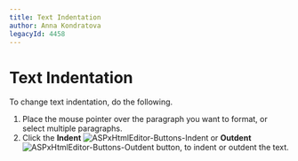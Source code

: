 ```yaml
---
title: Text Indentation
author: Anna Kondratova
legacyId: 4458
---
```

# Text Indentation
To change text indentation, do the following.
1. Place the mouse pointer over the paragraph you want to format, or select multiple paragraphs.
2. Click the **Indent** ![ASPxHtmlEditor-Buttons-Indent](../../../images/img7429.png) or **Outdent** ![ASPxHtmlEditor-Buttons-Outdent](../../../images/img7430.png) button, to indent or outdent the text.